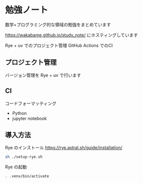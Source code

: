 # 勉強ノート

数学+プログラミング的な領域の勉強をまとめています

<https://wakabame.github.io/study_note/> にホスティングしています

Rye + uv でのプロジェクト管理
GitHub Actions でのCI

## プロジェクト管理

バージョン管理を Rye + uv で行います

## CI

コードフォーマッティング

* Python
* jupyter notebook

## 導入方法

Rye のインストール <https://rye.astral.sh/guide/installation/>

```sh
sh ./setup-rye.sh
```

Rye の起動

```sh
. .venv/bin/activate
```
